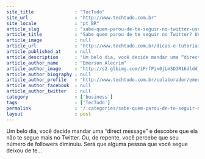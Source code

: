 ```yaml
---
site_title               : "TecTudo"
site_url                 : "http://www.techtudo.com.br"
site_locale              : "pt_BR"
article_slug             : "sabe-quem-parou-de-te-seguir-no-twitter-use-o-manageflitter-e-descubra"
article_title            : "Sabe quem parou de te seguir no Twitter? Use o ManageFlitter e descubra"
article_image            : null
article_url              : "http://www.techtudo.com.br/dicas-e-tutoriais/noticia/2010/12/utilizando-o-manageflitter-para-descobrir-quem-nao-te-segue-no-twitter.html"
article_published_at     : null
article_description      : "Um belo dia, você decide mandar uma “direct message” e descobre que ela não te segue mais no Twitter. Ou, de repente, você percebe que seu número de followers diminuiu. Será que alguma pessoa que você segue deixou de te..."
article_author_name      : "Emerson Alecrim"
article_author_image     : "http://s2.glbimg.com/iFrfPix0jLmSD3R16dldd_qjoT4=/30x30/s2.glbimg.com/SNHnkdkhrqKO8_HgwxOGVjhOR8U=/140x140/s.glbimg.com/po/tt2/f/original/2013/11/12/emerson-alecrim.jpg"
article_author_biography : null
article_author_profile   : "http://www.techtudo.com.br/colaborador/emerson-alecrim.html"
article_author_facebook  : null
article_author_twitter   : null
category                 : ['business']
tags                     : ['TecTudo']
permalink                : "/:categories/sabe-quem-parou-de-te-seguir-no-twitter-use-o-manageflitter-e-descubra/"
layout                   : post
---
```


Um belo dia, você decide mandar uma “direct message” e descobre que ela não te segue mais no Twitter. Ou, de repente, você percebe que seu número de followers diminuiu. Será que alguma pessoa que você segue deixou de te...
